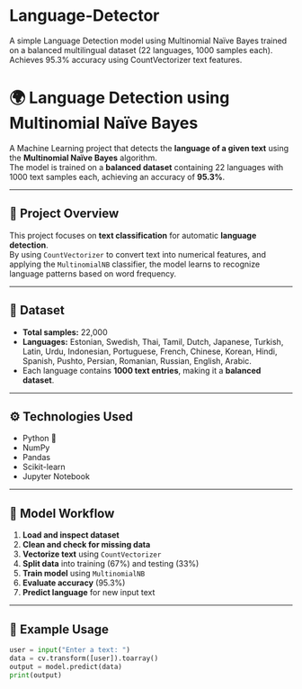 # Language-Detector
A simple Language Detection model using Multinomial Naïve Bayes trained on a balanced multilingual dataset (22 languages, 1000 samples each). Achieves 95.3% accuracy using CountVectorizer text features.

# 🌍 Language Detection using Multinomial Naïve Bayes

A Machine Learning project that detects the **language of a given text** using the **Multinomial Naïve Bayes** algorithm.  
The model is trained on a **balanced dataset** containing 22 languages with 1000 text samples each, achieving an accuracy of **95.3%**.

---

## 🧠 Project Overview
This project focuses on **text classification** for automatic **language detection**.  
By using `CountVectorizer` to convert text into numerical features, and applying the `MultinomialNB` classifier, the model learns to recognize language patterns based on word frequency.

---

## 📂 Dataset
- **Total samples:** 22,000  
- **Languages:** Estonian, Swedish, Thai, Tamil, Dutch, Japanese, Turkish, Latin, Urdu, Indonesian, Portuguese, French, Chinese, Korean, Hindi, Spanish, Pushto, Persian, Romanian, Russian, English, Arabic.  
- Each language contains **1000 text entries**, making it a **balanced dataset**.

---

## ⚙️ Technologies Used
- Python 🐍  
- NumPy  
- Pandas  
- Scikit-learn  
- Jupyter Notebook  

---

## 🚀 Model Workflow
1. **Load and inspect dataset**  
2. **Clean and check for missing data**  
3. **Vectorize text** using `CountVectorizer`  
4. **Split data** into training (67%) and testing (33%)  
5. **Train model** using `MultinomialNB`  
6. **Evaluate accuracy** (95.3%)  
7. **Predict language** for new input text

---

## 🧾 Example Usage

```python
user = input("Enter a text: ")
data = cv.transform([user]).toarray()
output = model.predict(data)
print(output)

